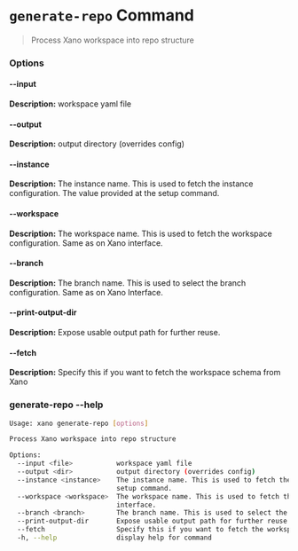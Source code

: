# `generate-repo` Command
> Process Xano workspace into repo structure
### Options

#### --input <file>
**Description:** workspace yaml file
#### --output <dir>
**Description:** output directory (overrides config)
#### --instance <instance>
**Description:** The instance name. This is used to fetch the instance configuration. The value provided at the setup command.
#### --workspace <workspace>
**Description:** The workspace name. This is used to fetch the workspace configuration. Same as on Xano interface.
#### --branch <branch>
**Description:** The branch name. This is used to select the branch configuration. Same as on Xano Interface.
#### --print-output-dir
**Description:** Expose usable output path for further reuse.
#### --fetch
**Description:** Specify this if you want to fetch the workspace schema from Xano

### generate-repo --help
```sh
Usage: xano generate-repo [options]

Process Xano workspace into repo structure

Options:
  --input <file>           workspace yaml file
  --output <dir>           output directory (overrides config)
  --instance <instance>    The instance name. This is used to fetch the instance configuration. The value provided at the
                           setup command.
  --workspace <workspace>  The workspace name. This is used to fetch the workspace configuration. Same as on Xano
                           interface.
  --branch <branch>        The branch name. This is used to select the branch configuration. Same as on Xano Interface.
  --print-output-dir       Expose usable output path for further reuse.
  --fetch                  Specify this if you want to fetch the workspace schema from Xano
  -h, --help               display help for command
```